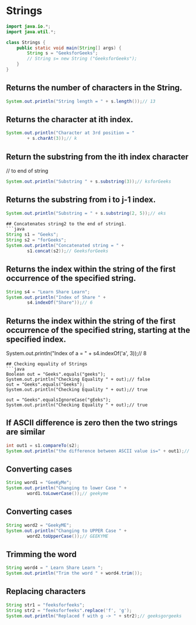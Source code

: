 # Strings

```java
import java.io.*;
import java.util.*;

class Strings {
	public static void main(String[] args) {
		String s = "GeeksforGeeks";
		// String s= new String ("GeeksforGeeks");
	}
}
```
## Returns the number of characters in the String.
```java
System.out.println("String length = " + s.length());// 13
```

## Returns the character at ith index.
```java
System.out.println("Character at 3rd position = "
		+ s.charAt(3));// k

```
## Return the substring from the ith index character
// to end of string
```java
System.out.println("Substring " + s.substring(3));// ksforGeeks

```
## Returns the substring from i to j-1 index.
```java
System.out.println("Substring = " + s.substring(2, 5));// eks

## Concatenates string2 to the end of string1.
```java
String s1 = "Geeks";
String s2 = "forGeeks";
System.out.println("Concatenated string = " +
		s1.concat(s2));// GeeksforGeeks
```
## Returns the index within the string of the first occurrence of the specified string.
```java
String s4 = "Learn Share Learn";
System.out.println("Index of Share " +
		s4.indexOf("Share"));// 6
```
## Returns the index within the string of the first occurrence of the specified string, starting at the specified index.
System.out.println("Index of a = " +
		s4.indexOf('a', 3));// 8
```
## Checking equality of Strings
```java
Boolean out = "Geeks".equals("geeks");
System.out.println("Checking Equality " + out);// false
out = "Geeks".equals("Geeks");
System.out.println("Checking Equality " + out);// true

out = "Geeks".equalsIgnoreCase("gEeks");
System.out.println("Checking Equality " + out);// true
```
## If ASCII difference is zero then the two strings are similar
```java
int out1 = s1.compareTo(s2);
System.out.println("the difference between ASCII value is=" + out1);// -31
```
## Converting cases
```java
String word1 = "GeeKyMe";
System.out.println("Changing to lower Case " +
		word1.toLowerCase());// geekyme
```
## Converting cases
```java
String word2 = "GeekyME";
System.out.println("Changing to UPPER Case " +
		word2.toUpperCase());// GEEKYME
```
## Trimming the word
```java
String word4 = " Learn Share Learn ";
System.out.println("Trim the word " + word4.trim());
```
## Replacing characters
```java
String str1 = "feeksforfeeks";
String str2 = "feeksforfeeks".replace('f', 'g');
System.out.println("Replaced f with g -> " + str2);// geeksgorgeeks
```
